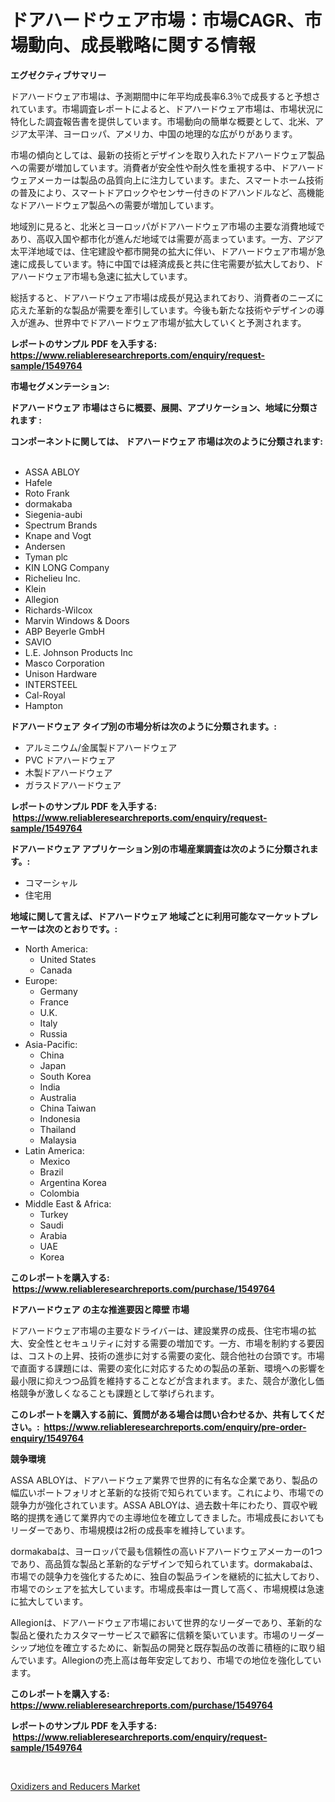 <p><h1>ドアハードウェア市場：市場CAGR、市場動向、成長戦略に関する情報</h1></p><p><strong>エグゼクティブサマリー</strong></p>
<p><p>ドアハードウェア市場は、予測期間中に年平均成長率6.3％で成長すると予想されています。市場調査レポートによると、ドアハードウェア市場は、市場状況に特化した調査報告書を提供しています。市場動向の簡単な概要として、北米、アジア太平洋、ヨーロッパ、アメリカ、中国の地理的な広がりがあります。</p><p>市場の傾向としては、最新の技術とデザインを取り入れたドアハードウェア製品への需要が増加しています。消費者が安全性や耐久性を重視する中、ドアハードウェアメーカーは製品の品質向上に注力しています。また、スマートホーム技術の普及により、スマートドアロックやセンサー付きのドアハンドルなど、高機能なドアハードウェア製品への需要が増加しています。</p><p>地域別に見ると、北米とヨーロッパがドアハードウェア市場の主要な消費地域であり、高収入国や都市化が進んだ地域では需要が高まっています。一方、アジア太平洋地域では、住宅建設や都市開発の拡大に伴い、ドアハードウェア市場が急速に成長しています。特に中国では経済成長と共に住宅需要が拡大しており、ドアハードウェア市場も急速に拡大しています。</p><p>総括すると、ドアハードウェア市場は成長が見込まれており、消費者のニーズに応えた革新的な製品が需要を牽引しています。今後も新たな技術やデザインの導入が進み、世界中でドアハードウェア市場が拡大していくと予測されます。</p></p>
<p><strong>レポートのサンプル PDF を入手する: <a href="https://www.reliableresearchreports.com/enquiry/request-sample/1549764">https://www.reliableresearchreports.com/enquiry/request-sample/1549764</a></strong></p>
<p><strong>市場セグメンテーション:</strong></p>
<p><strong> ドアハードウェア 市場はさらに概要、展開、アプリケーション、地域に分類されます :</strong></p>
<p><strong>コンポーネントに関しては、 ドアハードウェア 市場は次のように分類されます: &nbsp;</strong></p>
<p><ul><li>ASSA ABLOY</li><li>Hafele</li><li>Roto Frank</li><li>dormakaba</li><li>Siegenia-aubi</li><li>Spectrum Brands</li><li>Knape and Vogt</li><li>Andersen</li><li>Tyman plc</li><li>KIN LONG Company</li><li>Richelieu Inc.</li><li>Klein</li><li>Allegion</li><li>Richards-Wilcox</li><li>Marvin Windows & Doors</li><li>ABP Beyerle GmbH</li><li>SAVIO</li><li>L.E. Johnson Products Inc</li><li>Masco Corporation</li><li>Unison Hardware</li><li>INTERSTEEL</li><li>Cal-Royal</li><li>Hampton</li></ul></p>
<p><strong> ドアハードウェア タイプ別の市場分析は次のように分類されます。:</strong></p>
<p><ul><li>アルミニウム/金属製ドアハードウェア</li><li>PVC ドアハードウェア</li><li>木製ドアハードウェア</li><li>ガラスドアハードウェア</li></ul></p>
<p><strong>レポートのサンプル PDF を入手する: &nbsp;<a href="https://www.reliableresearchreports.com/enquiry/request-sample/1549764">https://www.reliableresearchreports.com/enquiry/request-sample/1549764</a></strong></p>
<p><strong> ドアハードウェア アプリケーション別の市場産業調査は次のように分類されます。:</strong></p>
<p><ul><li>コマーシャル</li><li>住宅用</li></ul></p>
<p><strong>地域に関して言えば、ドアハードウェア 地域ごとに利用可能なマーケットプレーヤーは次のとおりです。:</strong></p>
<p><ul>
    <li>
        North America:
        <ul>
            <li>United States</li>
            <li>Canada</li>
        </ul>
    </li>
    <li>
        Europe:
        <ul>
            <li>Germany</li>
            <li>France</li>
            <li>U.K.</li>
            <li>Italy</li>
            <li>Russia</li>
        </ul>
    </li>
    <li>
        Asia-Pacific:
        <ul>
            <li>China</li>
            <li>Japan</li>
            <li>South Korea</li>
            <li>India</li>
            <li>Australia</li>
            <li>China Taiwan</li>
            <li>Indonesia</li>
            <li>Thailand</li>
            <li>Malaysia</li>
        </ul>
    </li>
    <li>
        Latin America:
        <ul>
            <li>Mexico</li>
            <li>Brazil</li>
            <li>Argentina Korea</li>
            <li>Colombia</li>
        </ul>
    </li>
    <li>
        Middle East & Africa:
        <ul>
            <li>Turkey</li>
            <li>Saudi</li>
            <li>Arabia</li>
            <li>UAE</li>
            <li>Korea</li>
        </ul>
    </li>
    </ul></p>
<p><strong>このレポートを購入する: &nbsp;<a href="https://www.reliableresearchreports.com/purchase/1549764">https://www.reliableresearchreports.com/purchase/1549764</a></strong></p>
<p><strong>ドアハードウェア の主な推進要因と障壁 市場</strong></p>
<p><p>ドアハードウェア市場の主要なドライバーは、建設業界の成長、住宅市場の拡大、安全性とセキュリティに対する需要の増加です。一方、市場を制約する要因は、コストの上昇、技術の進歩に対する需要の変化、競合他社の台頭です。市場で直面する課題には、需要の変化に対応するための製品の革新、環境への影響を最小限に抑えつつ品質を維持することなどが含まれます。また、競合が激化し価格競争が激しくなることも課題として挙げられます。</p></p>
<p><strong>このレポートを購入する前に、質問がある場合は問い合わせるか、共有してください。:&nbsp; <a href="https://www.reliableresearchreports.com/enquiry/pre-order-enquiry/1549764">https://www.reliableresearchreports.com/enquiry/pre-order-enquiry/1549764</a></strong></p>
<p><strong>競争環境</strong></p>
<p><p>ASSA ABLOYは、ドアハードウェア業界で世界的に有名な企業であり、製品の幅広いポートフォリオと革新的な技術で知られています。これにより、市場での競争力が強化されています。ASSA ABLOYは、過去数十年にわたり、買収や戦略的提携を通じて業界内での主導地位を確立してきました。市場成長においてもリーダーであり、市場規模は2桁の成長率を維持しています。</p><p>dormakabaは、ヨーロッパで最も信頼性の高いドアハードウェアメーカーの1つであり、高品質な製品と革新的なデザインで知られています。dormakabaは、市場での競争力を強化するために、独自の製品ラインを継続的に拡大しており、市場でのシェアを拡大しています。市場成長率は一貫して高く、市場規模は急速に拡大しています。</p><p>Allegionは、ドアハードウェア市場において世界的なリーダーであり、革新的な製品と優れたカスタマーサービスで顧客に信頼を築いています。市場のリーダーシップ地位を確立するために、新製品の開発と既存製品の改善に積極的に取り組んでいます。Allegionの売上高は毎年安定しており、市場での地位を強化しています。</p></p>
<p><strong>このレポートを購入する: &nbsp; <a href="https://www.reliableresearchreports.com/purchase/1549764">https://www.reliableresearchreports.com/purchase/1549764</a></strong></p>
<p><strong>レポートのサンプル PDF を入手する: &nbsp;<a href="https://www.reliableresearchreports.com/enquiry/request-sample/1549764">https://www.reliableresearchreports.com/enquiry/request-sample/1549764</a></strong><strong></strong></p>
<p>&nbsp;</p>
<p><p><a href="https://crocus-run-b5a.notion.site/Oxidizers-and-Reducers-Market-Research-Report-Forecasted-for-Period-from-2024-2031-by-Market-Type-9fc1814a62e540408e93b93eba92df2a">Oxidizers and Reducers Market</a></p></p>